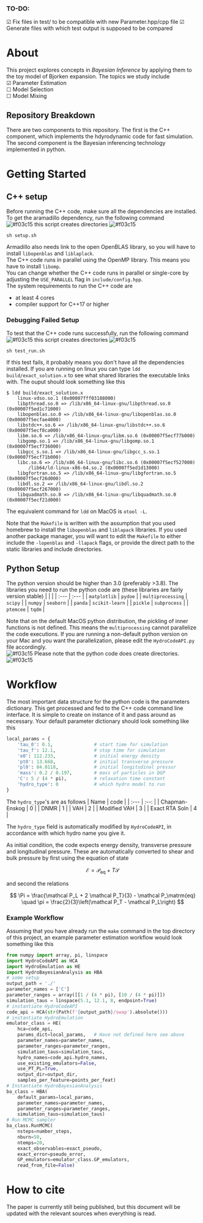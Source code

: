 ### TO-DO:
&#9745; Fix files in test/ to be compatible with new Parameter.hpp/cpp file
&#9745; Generate files with which test output is supposed to be compared


# About

This project explores concepts in *Bayesian Inference* by applying them to the 
toy model of Bjorken expansion.
The topics we study include  
&#9745; Parameter Estimation  
&#9744; Model Selection  
&#9744; Model Mixing  

## Repository Breakdown

There are two components to this repository.
The first is the C++ component, which implements the hdyrodynamic code for fast
simulation.
The second component is the Bayesian inferencing technology implemented in 
python.

# Getting Started

## C++ setup
Before running the C++ code, make sure all the dependencies are installed.
To get the aramadillo dependency, run the following command  
![#f03c15](https://via.placeholder.com/15/f03c15/f03c15.png)
this script creates directories
![#f03c15](https://via.placeholder.com/15/f03c15/f03c15.png)
```terminal
sh setup.sh
```
Armadillo also needs link to the open OpenBLAS library, so you will have to 
install `libopenblas` and `liblaplack`.  
The C++ code runs in parallel using the OpenMP library.
This means you have to install `libomp`.  
You can change whether the C++ code runs in parallel or single-core by
adjusting the `USE_PARALLEL` flag in `include/config.hpp`.  
The system requirements to run the C++ code are
- at least 4 cores
- compiler support for C++17 or higher  

### Debugging Failed Setup
To test that the C++ code runs successfully, run the following command  
![#f03c15](https://via.placeholder.com/15/f03c15/f03c15.png)
this script creates directories
![#f03c15](https://via.placeholder.com/15/f03c15/f03c15.png)
```terminal
sh test_run.sh
```
If this test fails, it probably means you don't have all the dependencies
installed.
If you are running on linux you can type `ldd build/exact_solution.x` to 
see what shared libraries the executable links with.
The ouput should look something like this
```terminal
$ ldd build/exact_solution.x 
	linux-vdso.so.1 (0x00007fff03188000)
	libpthread.so.0 => /lib/x86_64-linux-gnu/libpthread.so.0 (0x00007f5ed1c71000)
	libopenblas.so.0 => /lib/x86_64-linux-gnu/libopenblas.so.0 (0x00007f5ecfae4000)
	libstdc++.so.6 => /lib/x86_64-linux-gnu/libstdc++.so.6 (0x00007f5ecf8ca000)
	libm.so.6 => /lib/x86_64-linux-gnu/libm.so.6 (0x00007f5ecf77b000)
	libgomp.so.1 => /lib/x86_64-linux-gnu/libgomp.so.1 (0x00007f5ecf736000)
	libgcc_s.so.1 => /lib/x86_64-linux-gnu/libgcc_s.so.1 (0x00007f5ecf71b000)
	libc.so.6 => /lib/x86_64-linux-gnu/libc.so.6 (0x00007f5ecf527000)
    	/lib64/ld-linux-x86-64.so.2 (0x00007f5ed1d13000)
	libgfortran.so.5 => /lib/x86_64-linux-gnu/libgfortran.so.5 (0x00007f5ecf26d000)
	libdl.so.2 => /lib/x86_64-linux-gnu/libdl.so.2 (0x00007f5ecf267000)
	libquadmath.so.0 => /lib/x86_64-linux-gnu/libquadmath.so.0 (0x00007f5ecf21d000)
```
The equivalent command for `ldd` on MacOS is `otool -L`.

Note that the `Makefile` is written with the assumption that you used homebrew to install
the `libopenblas` and `liblapack` libraries.
If you used another package manager, you will want to edit the `Makefile` to either include
the `-lopenblas` and `-llapack` flags, or provide the direct path to the static libraries 
and include directories.

## Python Setup
The python version should be higher than 3.0 (preferably >3.8).
The libraries you need to run the python code are
(these libraries are fairly version stable)
|                   |                 |
| :---              | :---            |
| `matplotlib`      | `pydoe`         | 
| `multiprocessing` | `scipy`         |
| `numpy`           | `seaborn`       |
| `panda`           | `scikit-learn`  |
| `pickle`          | `subprocess`    |
| `ptemcee`         | `tqdm`          |

Note that on the default MacOS python distribution, the pickling of 
inner functions is not defined.
This means the `multiprocessing` cannot parallelize the code executions.
If you are running a non-default python version on your Mac and you want
the parallelization, please edit the `HydroCodeAPI.py` file accordingly.  
![#f03c15](https://via.placeholder.com/15/f03c15/f03c15.png)
Please note that the python code does create directories.
![#f03c15](https://via.placeholder.com/15/f03c15/f03c15.png)
   

# Workflow

The most important data structure for the python code is the 
parameters dictionary.
This get processed and fed to the C++ code command line interface.
It is simple to create on instance of it and pass around as necessary.
Your default parameter dictionary should look something like this
```python
local_params = {
    'tau_0': 0.1,               # start time for simulation
    'tau_f': 12.1,              # stop time for simulation
    'e0': 112.233,              # initial energy density
    'pt0': 13.668,              # initial transverse pressure
    'pl0': 84.0118,             # initial longitudinal pressur
    'mass': 0.2 / 0.197,        # mass of particles in QGP
    'C': 5 / (4 * pi),          # relaxation time constant 
    'hydro_type': 0             # which hydro model to run
}
```

The `hydro_type`'s are as follows
| Name           | code |
| :---           | :--: |
| Chapman-Enskog | 0 |
| DNMR           | 1 |
| VAH            | 2 |
| Modified VAH   | 3 |
| Exact RTA Soln | 4 |  

The `hydro_type` field is automatically modified by `HydroCodeAPI`, in
accordance with which hydro name you give it.  

As initial condition, the code expects energy density, transverse pressure and
longitudinal pressure.
These are automatically converted to shear and bulk pressure by first using the
equation of state

$$
\mathcal E = \mathcal P_\mathrm{eq} + T\mathcal S
$$

and second the relations

$$
\Pi = \frac{\mathcal P_L + 2 \mathcal P_T}{3} - \mathcal P_\matrm{eq}
\quad
\pi = \frac{2}{3}\left(\mathcal P_T - \mathcal P_L\right)
$$

### Example Workflow
Assuming that you have already run the `make` command in the top directory of this
project, an example parameter estimation workflow would look something like this
```python
from numpy import array, pi, linspace
import HydroCodeAPI as HCA
import HydroEmulation as HE
import HydroBayesianAnalysis as HBA
# some setup
output_path = './'
parameter_names = ['C']
parameter_ranges = array([[1 / (4 * pi), [10 / (4 * pi)]])
simulation_taus = linspace(5.1, 12.1, 8, endpoint=True)
# instantiate HydroCodeAPI
code_api = HCA(str(Path(f'{output_path}/swap').absolute()))
# instantiate HydroEmulation
emulator_class = HE(
    hca=code_api,
    params_dict=local_params,   # Have not defined here see above
    parameter_names=parameter_names,
    parameter_ranges=parameter_ranges,
    simulation_taus=simulation_taus,
    hydro_names=code_api.hydro_names,
    use_existing_emulators=False,
    use_PT_PL=True,
    output_dir=output_dir,
    samples_per_feature=points_per_feat)
# Instantiate HydroBayesianAnalysis
ba_class = HBA(
    default_params=local_params,
    parameter_names=parameter_names,
    parameter_ranges=parameter_ranges,
    simulation_taus=simulation_taus)
# Run MCMC sampler
ba_class.RunMCMC(
    nsteps=number_steps,
    nburn=50,
    ntemps=20,
    exact_observables=exact_pseudo,
    exact_error=pseudo_error,
    GP_emulators=emulator_class.GP_emulators,
    read_from_file=False)
```

# How to cite
The paper is currently still being published, but this document will be updated with the relevant sources when everything is read.
